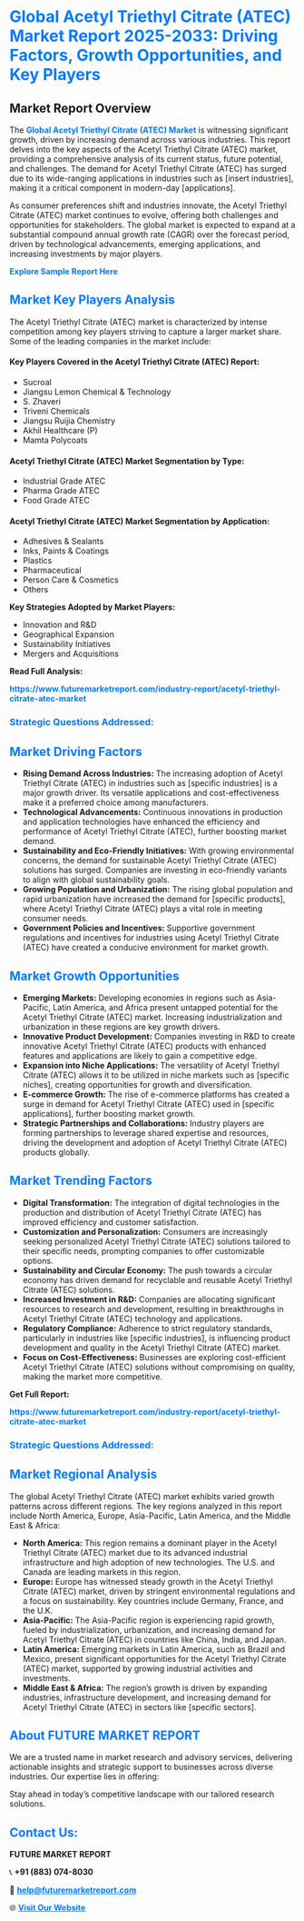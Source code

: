 <h1 style="color: #007BFF;">Global Acetyl Triethyl Citrate (ATEC) Market Report 2025-2033: Driving Factors, Growth Opportunities, and Key Players</h1>

<section id="overview">
<h2>Market Report Overview</h2>
<p>The <a href="https://www.futuremarketreport.com/industry-report/acetyl-triethyl-citrate-atec-market" style="color: #007BFF; text-decoration: none;"><strong>Global Acetyl Triethyl Citrate (ATEC) Market</strong></a> is witnessing significant growth, driven by increasing demand across various industries. This report delves into the key aspects of the Acetyl Triethyl Citrate (ATEC) market, providing a comprehensive analysis of its current status, future potential, and challenges. The demand for Acetyl Triethyl Citrate (ATEC) has surged due to its wide-ranging applications in industries such as [insert industries], making it a critical component in modern-day [applications].</p>
<p>As consumer preferences shift and industries innovate, the Acetyl Triethyl Citrate (ATEC) market continues to evolve, offering both challenges and opportunities for stakeholders. The global market is expected to expand at a substantial compound annual growth rate (CAGR) over the forecast period, driven by technological advancements, emerging applications, and increasing investments by major players.</p>
</section>

<section id="overview">
<p><a href="https://www.futuremarketreport.com/request-sample/reportId=83727" style="color: #007BFF; text-decoration: none;"><strong>Explore Sample Report Here</strong></a></p>
</section>

<section id="key-players">
<h2 style="color: #007BFF;">Market Key Players Analysis</h2>
<p>The Acetyl Triethyl Citrate (ATEC) market is characterized by intense competition among key players striving to capture a larger market share. Some of the leading companies in the market include:</p>
<h4>Key Players Covered in the Acetyl Triethyl Citrate (ATEC) Report:</h4>
<ul><li>Sucroal</li><li>Jiangsu Lemon Chemical &amp; Technology</li><li>S. Zhaveri</li><li>Triveni Chemicals</li><li>Jiangsu Ruijia Chemistry</li><li>Akhil Healthcare (P)</li><li>Mamta Polycoats</li></ul>
<h4>Acetyl Triethyl Citrate (ATEC) Market Segmentation by Type:</h4>
<ul><li>Industrial Grade ATEC</li><li>Pharma Grade ATEC</li><li>Food Grade ATEC</li></ul>

<h4>Acetyl Triethyl Citrate (ATEC) Market Segmentation by Application:</h4>
<ul><li>Adhesives &amp; Sealants</li><li>Inks, Paints &amp; Coatings</li><li>Plastics</li><li>Pharmaceutical</li><li>Person Care &amp; Cosmetics</li><li>Others</li></ul>
<p><strong>Key Strategies Adopted by Market Players:</strong></p>
<ul>
<li>Innovation and R&D</li>
<li>Geographical Expansion</li>
<li>Sustainability Initiatives</li>
<li>Mergers and Acquisitions</li>
</ul>
</section>

<section>
<p><strong>Read Full Analysis: </strong></p><a href="https://www.futuremarketreport.com/industry-report/acetyl-triethyl-citrate-atec-market" style="color: #007BFF; text-decoration: none;"><strong>https://www.futuremarketreport.com/industry-report/acetyl-triethyl-citrate-atec-market</strong></a>
<h3 style="color: #007BFF;">Strategic Questions Addressed:</h3>
</section>

<section id="driving-factors">
<h2 style="color: #007BFF;">Market Driving Factors</h2>
<ul>
<li><strong>Rising Demand Across Industries:</strong> The increasing adoption of Acetyl Triethyl Citrate (ATEC) in industries such as [specific industries] is a major growth driver. Its versatile applications and cost-effectiveness make it a preferred choice among manufacturers.</li>
<li><strong>Technological Advancements:</strong> Continuous innovations in production and application technologies have enhanced the efficiency and performance of Acetyl Triethyl Citrate (ATEC), further boosting market demand.</li>
<li><strong>Sustainability and Eco-Friendly Initiatives:</strong> With growing environmental concerns, the demand for sustainable Acetyl Triethyl Citrate (ATEC) solutions has surged. Companies are investing in eco-friendly variants to align with global sustainability goals.</li>
<li><strong>Growing Population and Urbanization:</strong> The rising global population and rapid urbanization have increased the demand for [specific products], where Acetyl Triethyl Citrate (ATEC) plays a vital role in meeting consumer needs.</li>
<li><strong>Government Policies and Incentives:</strong> Supportive government regulations and incentives for industries using Acetyl Triethyl Citrate (ATEC) have created a conducive environment for market growth.</li>
</ul>
</section>

<section id="growth-opportunities">
<h2 style="color: #007BFF;">Market Growth Opportunities</h2>
<ul>
<li><strong>Emerging Markets:</strong> Developing economies in regions such as Asia-Pacific, Latin America, and Africa present untapped potential for the Acetyl Triethyl Citrate (ATEC) market. Increasing industrialization and urbanization in these regions are key growth drivers.</li>
<li><strong>Innovative Product Development:</strong> Companies investing in R&D to create innovative Acetyl Triethyl Citrate (ATEC) products with enhanced features and applications are likely to gain a competitive edge.</li>
<li><strong>Expansion into Niche Applications:</strong> The versatility of Acetyl Triethyl Citrate (ATEC) allows it to be utilized in niche markets such as [specific niches], creating opportunities for growth and diversification.</li>
<li><strong>E-commerce Growth:</strong> The rise of e-commerce platforms has created a surge in demand for Acetyl Triethyl Citrate (ATEC) used in [specific applications], further boosting market growth.</li>
<li><strong>Strategic Partnerships and Collaborations:</strong> Industry players are forming partnerships to leverage shared expertise and resources, driving the development and adoption of Acetyl Triethyl Citrate (ATEC) products globally.</li>
</ul>
</section>

<section id="trending-factors">
<h2 style="color: #007BFF;">Market Trending Factors</h2>
<ul>
<li><strong>Digital Transformation:</strong> The integration of digital technologies in the production and distribution of Acetyl Triethyl Citrate (ATEC) has improved efficiency and customer satisfaction.</li>
<li><strong>Customization and Personalization:</strong> Consumers are increasingly seeking personalized Acetyl Triethyl Citrate (ATEC) solutions tailored to their specific needs, prompting companies to offer customizable options.</li>
<li><strong>Sustainability and Circular Economy:</strong> The push towards a circular economy has driven demand for recyclable and reusable Acetyl Triethyl Citrate (ATEC) solutions.</li>
<li><strong>Increased Investment in R&D:</strong> Companies are allocating significant resources to research and development, resulting in breakthroughs in Acetyl Triethyl Citrate (ATEC) technology and applications.</li>
<li><strong>Regulatory Compliance:</strong> Adherence to strict regulatory standards, particularly in industries like [specific industries], is influencing product development and quality in the Acetyl Triethyl Citrate (ATEC) market.</li>
<li><strong>Focus on Cost-Effectiveness:</strong> Businesses are exploring cost-efficient Acetyl Triethyl Citrate (ATEC) solutions without compromising on quality, making the market more competitive.</li>
</ul>
</section>

<section>
<p><strong>Get Full Report: </strong></p><a href="https://www.futuremarketreport.com/industry-report/acetyl-triethyl-citrate-atec-market" style="color: #007BFF; text-decoration: none;"><strong>https://www.futuremarketreport.com/industry-report/acetyl-triethyl-citrate-atec-market</strong></a>
<h3 style="color: #007BFF;">Strategic Questions Addressed:</h3>
</section>


<section id="regional-analysis">
<h2 style="color: #007BFF;">Market Regional Analysis</h2>
<p>The global Acetyl Triethyl Citrate (ATEC) market exhibits varied growth patterns across different regions. The key regions analyzed in this report include North America, Europe, Asia-Pacific, Latin America, and the Middle East & Africa:</p>
<ul>
<li><strong>North America:</strong> This region remains a dominant player in the Acetyl Triethyl Citrate (ATEC) market due to its advanced industrial infrastructure and high adoption of new technologies. The U.S. and Canada are leading markets in this region.</li>
<li><strong>Europe:</strong> Europe has witnessed steady growth in the Acetyl Triethyl Citrate (ATEC) market, driven by stringent environmental regulations and a focus on sustainability. Key countries include Germany, France, and the U.K.</li>
<li><strong>Asia-Pacific:</strong> The Asia-Pacific region is experiencing rapid growth, fueled by industrialization, urbanization, and increasing demand for Acetyl Triethyl Citrate (ATEC) in countries like China, India, and Japan.</li>
<li><strong>Latin America:</strong> Emerging markets in Latin America, such as Brazil and Mexico, present significant opportunities for the Acetyl Triethyl Citrate (ATEC) market, supported by growing industrial activities and investments.</li>
<li><strong>Middle East & Africa:</strong> The region’s growth is driven by expanding industries, infrastructure development, and increasing demand for Acetyl Triethyl Citrate (ATEC) in sectors like [specific sectors].</li>
</ul>
</section>

<footer>
<h2 style="color: #007BFF;">About FUTURE MARKET REPORT</h2>
<p>We are a trusted name in market research and advisory services, delivering actionable insights and strategic support to businesses across diverse industries. Our expertise lies in offering:</p>

<p>Stay ahead in today’s competitive landscape with our tailored research solutions.</p>

<h2 style="color: #007BFF;">Contact Us:</h2>
<p><strong>FUTURE MARKET REPORT</strong></p>
<p>📞 <strong>+91 (883) 074-8030</strong></p>
<p>📧 <strong><a href="mailto:help@futuremarketreport.com" style="color: #007BFF;">help@futuremarketreport.com</a></strong></p>
<p>🌐 <strong><a href="https://www.futuremarketreport.com/" style="color: #007BFF;">Visit Our Website</a></strong></p>
</footer>